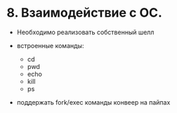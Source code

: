 # 8. Взаимодействие с ОС.

- Необходимо реализовать собственный шелл
- встроенные команды:

  - cd
  - pwd
  - echo
  - kill
  - ps

- поддержать fork/exec команды
  конвеер на пайпах
